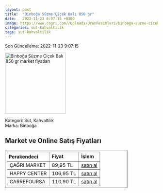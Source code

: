 ```yaml
---
layout: post
title:  "Binboğa Süzme Çiçek Balı 850 gr"
date:   2022-11-23 6:07:15 +0300
image: https://www.cagri.com//Uploads/UrunResimleri/binboga-suzme-cicek-bali-850-gr-5849.jpg
categories: sut-kahvaltilik
tags: sut-kahvaltilik
---
```


Son Güncelleme: 2022-11-23 9:07:15

<img src="https://www.cagri.com//Uploads/UrunResimleri/binboga-suzme-cicek-bali-850-gr-5849.jpg" width="200" alt="Binboğa Süzme Çiçek Balı 850 gr market fiyatları" />

Kategori: Süt, Kahvaltılık
<br />
Marka: Binboğa

<h2>Market ve Online Satış Fiyatları</h2>

<table border="1" style="padding: 5px;width:80%;">
  <tr>
    <td style="padding: 5px;"><strong>Perakendeci</strong></td>
    <td><strong>Fiyat</strong></td>
    <td><strong>İşlem</strong></td>
  </tr>
  <tr>
              <td title="Çağrı Market">ÇAĞRI MARKET</td>
              <td>89,95 TL</td>
              <td><a title="Çağrı Market" target="_blank" href="https://www.cagri.com/binboga-suzme-cicek-bali-850-gr">satın al</a></td>
            </tr><tr>
              <td title="Happy Center">HAPPY CENTER</td>
              <td>106,95 TL</td>
              <td><a title="Happy Center" target="_blank" href="https://www.happycenter.com.tr/Product/?product_id=45104">satın al</a></td>
            </tr><tr>
              <td title="CarrefourSA">CARREFOURSA</td>
              <td>110,90 TL</td>
              <td><a title="CarrefourSA" target="_blank" href="https://www.carrefoursa.com/binboga-cicek-bali-850-g-p-30022597">satın al</a></td>
            </tr>
</table>
